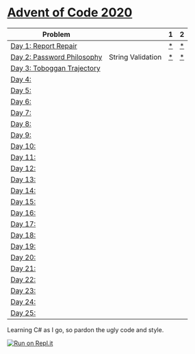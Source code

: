 # [Advent of Code 2020](https://adventofcode.com/2020) 


| Problem |  | 1 | 2 |
| --- | --- | --- | ---|
| [Day 1: Report Repair](https://adventofcode.com/2020/day/1)  |  | [*](https://raw.githubusercontent.com/dnabre/advent_2020/master/aoc_01.cs)   | [*](https://raw.githubusercontent.com/dnabre/advent_2020/master/aoc_01.cs) |
| [Day 2: Password Philosophy](https://adventofcode.com/2020/day/2)  | String Validation | [*](https://raw.githubusercontent.com/dnabre/advent_2020/master/aoc_02.cs)   | [*](https://raw.githubusercontent.com/dnabre/advent_2020/master/aoc_02.cs) |
| [Day 3: Toboggan Trajectory](https://adventofcode.com/2020/day/3)  |   |[ ](https://raw.githubusercontent.com/dnabre/advent_2020/master/aoc_03.cs)   | [ ](https://raw.githubusercontent.com/dnabre/advent_2020/master/aoc_03.cs) |
| [Day 4:](https://adventofcode.com/2020/day/4)  |   |[ ](https://raw.githubusercontent.com/dnabre/advent_2020/master/aoc_04.cs)   | [ ](https://raw.githubusercontent.com/dnabre/advent_2020/master/aoc_04.cs) |
| [Day 5:](https://adventofcode.com/2020/day/5)  |   |[ ](https://raw.githubusercontent.com/dnabre/advent_2020/master/aoc_05.cs)   | [ ](https://raw.githubusercontent.com/dnabre/advent_2020/master/aoc_05.cs) |
| [Day 6:](https://adventofcode.com/2020/day/6)  |   |[ ](https://raw.githubusercontent.com/dnabre/advent_2020/master/aoc_06.cs)   | [ ](https://raw.githubusercontent.com/dnabre/advent_2020/master/aoc_06.cs) |
| [Day 7:](https://adventofcode.com/2020/day/7)  |   |[ ](https://raw.githubusercontent.com/dnabre/advent_2020/master/aoc_07.cs)   | [ ](https://raw.githubusercontent.com/dnabre/advent_2020/master/aoc_07.cs) |
| [Day 8:](https://adventofcode.com/2020/day/8)  |   |[ ](https://raw.githubusercontent.com/dnabre/advent_2020/master/aoc_08.cs)   | [ ](https://raw.githubusercontent.com/dnabre/advent_2020/master/aoc_08.cs) |
| [Day 9:](https://adventofcode.com/2020/day/9)  |   |[ ](https://raw.githubusercontent.com/dnabre/advent_2020/master/aoc_09.cs)   | [ ](https://raw.githubusercontent.com/dnabre/advent_2020/master/aoc_09.cs) |
| [Day 10:](https://adventofcode.com/2020/day/10)  |   |[ ](https://raw.githubusercontent.com/dnabre/advent_2020/master/aoc_10.cs)   | [ ](https://raw.githubusercontent.com/dnabre/advent_2020/master/aoc_10.cs) |
| [Day 11:](https://adventofcode.com/2020/day/11)  |   |[ ](https://raw.githubusercontent.com/dnabre/advent_2020/master/aoc_11.cs)   | [ ](https://raw.githubusercontent.com/dnabre/advent_2020/master/aoc_11.cs) |
| [Day 12:](https://adventofcode.com/2020/day/12)  |   |[ ](https://raw.githubusercontent.com/dnabre/advent_2020/master/aoc_12.cs)   | [ ](https://raw.githubusercontent.com/dnabre/advent_2020/master/aoc_12.cs) |
| [Day 13:](https://adventofcode.com/2020/day/13)  |   |[ ](https://raw.githubusercontent.com/dnabre/advent_2020/master/aoc_13.cs)   | [ ](https://raw.githubusercontent.com/dnabre/advent_2020/master/aoc_13.cs) |
| [Day 14:](https://adventofcode.com/2020/day/14)  |   |[ ](https://raw.githubusercontent.com/dnabre/advent_2020/master/aoc_14.cs)   | [ ](https://raw.githubusercontent.com/dnabre/advent_2020/master/aoc_14.cs) |
| [Day 15:](https://adventofcode.com/2020/day/15)  |   |[ ](https://raw.githubusercontent.com/dnabre/advent_2020/master/aoc_15.cs)   | [ ](https://raw.githubusercontent.com/dnabre/advent_2020/master/aoc_15.cs) |
| [Day 16:](https://adventofcode.com/2020/day/16)  |   |[ ](https://raw.githubusercontent.com/dnabre/advent_2020/master/aoc_16.cs)   | [ ](https://raw.githubusercontent.com/dnabre/advent_2020/master/aoc_16.cs) |
| [Day 17:](https://adventofcode.com/2020/day/17)  |   |[ ](https://raw.githubusercontent.com/dnabre/advent_2020/master/aoc_17.cs)   | [ ](https://raw.githubusercontent.com/dnabre/advent_2020/master/aoc_17.cs) |
| [Day 18:](https://adventofcode.com/2020/day/18)  |   |[ ](https://raw.githubusercontent.com/dnabre/advent_2020/master/aoc_18.cs)   | [ ](https://raw.githubusercontent.com/dnabre/advent_2020/master/aoc_18.cs) |
| [Day 19:](https://adventofcode.com/2020/day/19)  |   |[ ](https://raw.githubusercontent.com/dnabre/advent_2020/master/aoc_19.cs)   | [ ](https://raw.githubusercontent.com/dnabre/advent_2020/master/aoc_19.cs) |
| [Day 20:](https://adventofcode.com/2020/day/20)  |   |[ ](https://raw.githubusercontent.com/dnabre/advent_2020/master/aoc_20.cs)   | [ ](https://raw.githubusercontent.com/dnabre/advent_2020/master/aoc_20.cs) |
| [Day 21:](https://adventofcode.com/2020/day/21)  |   |[ ](https://raw.githubusercontent.com/dnabre/advent_2020/master/aoc_21.cs)   | [ ](https://raw.githubusercontent.com/dnabre/advent_2020/master/aoc_21.cs) |
| [Day 22:](https://adventofcode.com/2020/day/22)  |   |[ ](https://raw.githubusercontent.com/dnabre/advent_2020/master/aoc_22.cs)   | [ ](https://raw.githubusercontent.com/dnabre/advent_2020/master/aoc_22.cs) |
| [Day 23:](https://adventofcode.com/2020/day/23)  |   |[ ](https://raw.githubusercontent.com/dnabre/advent_2020/master/aoc_23.cs)   | [ ](https://raw.githubusercontent.com/dnabre/advent_2020/master/aoc_23.cs) |
| [Day 24:](https://adventofcode.com/2020/day/24)  |   |[ ](https://raw.githubusercontent.com/dnabre/advent_2020/master/aoc_24.cs)   | [ ](https://raw.githubusercontent.com/dnabre/advent_2020/master/aoc_24.cs) |
| [Day 25:](https://adventofcode.com/2020/day/25)  |   |[ ](https://raw.githubusercontent.com/dnabre/advent_2020/master/aoc_25.cs)   | [ ](https://raw.githubusercontent.com/dnabre/advent_2020/master/aoc_25.cs) |



Learning C# as I go, so pardon the ugly code and style.


 
[![Run on Repl.it](https://repl.it/badge/github/dnabre/advent_2020)](https://repl.it/github/dnabre/advent_2020)

